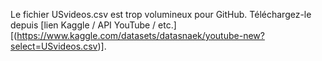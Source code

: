 Le fichier USvideos.csv est trop volumineux pour GitHub.
Téléchargez-le depuis [lien Kaggle / API YouTube / etc.][(https://www.kaggle.com/datasets/datasnaek/youtube-new?select=USvideos.csv)].
